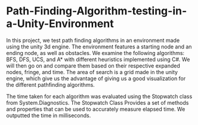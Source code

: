 # Path-Finding-Algorithm-testing-in-a-Unity-Environment

In this project, we test path finding algorithms in an environment made using the unity 3d engine. The environment features a starting node and an ending node, as well as obstacles. We examine the following algorithms: BFS, DFS, UCS, and A* with different heuristics implemented using C#. We will then go on and compare them based on their respective expanded nodes, fringe, and time. The area of search is a grid made in the unity engine, which give us the advantage of giving us a good visualization for the different pathfinding algorithms.

The time taken for each algorithm was evaluated using the Stopwatch class from System.Diagnostics. The Stopwatch Class Provides a set of methods and properties that can be used to accurately measure elapsed time. We outputted the time in milliseconds.
